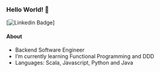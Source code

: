 ### Hello World! 👋

[![Linkedin Badge](https://img.shields.io/badge/-Ramon-blue?style=flat-square&logo=Linkedin&logoColor=white&link=https://www.linkedin.com/in/ramondsb//)]

#### About

- Backend Software Engineer
- I’m currently learning Functional Programming and DDD
- Languages: Scala, Javascript, Python and Java